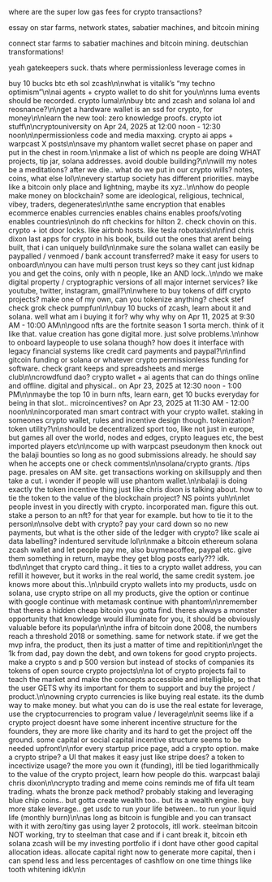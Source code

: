 where are the super low gas fees for crypto transactions?

essay on star farms, network states, sabatier machines, and bitcoin mining

connect star farms to sabatier machines and bitcoin mining. deutschian transformations!

yeah gatekeepers suck. thats where permissionless leverage comes in

buy 10 bucks btc eth sol zcash\n\nwhat is vitalik’s “my techno optimism”\n\nai agents + crypto wallet to do shit for you\n\nns luma events should be recorded. crypto luma\n\nbuy btc and zcash and solana lol and reosnance?\n\nget a hardware wallet is an ssd for crypto, for money\n\nlearn the new tool: zero knowledge proofs. crypto iot stuff\n\ncryptouniversity on Apr 24, 2025 at 12:00 noon - 12:30 noon\n\npermissionless code and media maxxing. crypto ai apps + warpcast X posts\n\nsave my phantom wallet secret phase on paper and put in the chest in room.\n\nmake a list of which ns people are doing WHAT projects, tip jar, solana addresses. avoid double building?\n\nwill my notes be a meditations? after we die.. what do we put in our crypto wills? notes, coins, what else lol\n\nevery startup society has different priorities. maybe like a bitcoin only place and lightning, maybe its xyz..\n\nhow do people make money on blockchain? some are ideological, religious, technical, vibey, traders, degenerates\n\nthe same encryption that enables ecommerce enables currencies enables chains enables proofs/voting enables countries\n\noh do nft checkins for hilton 2. check chovin on this. crypto + iot door locks. like airbnb hosts. like tesla robotaxis\n\nfind chris dixon last apps for crypto in his book, build out the ones that arent being built, that i can uniquely build\n\nmake sure the solana wallet can easily be paypalled / venmoed / bank account transferred? make it easy for users to onboard\n\nyou can have multi person trust keys so they cant just kidnap you and get the coins, only with n people, like an AND lock..\n\ndo we make digital property / cryptographic versions of all major internet services? like youtube, twitter, instagram, gmail?\n\nwhere to buy tokens of diff crypto projects? make one of my own, can you tokenize anything? check stef check grok check pumpfun\n\nbuy 10 bucks of zcash, learn about it and solana. well what am i buying it for? why why why on Apr 11, 2025 at 9:30 AM - 10:00 AM\n\ngood nfts are the fortnite season 1 sorta merch. think of it like that. value creation has gone digital more. just solve problems.\n\nhow to onboard laypeople to use solana though? how does it interface with legacy financial systems like credit card payments and paypal?\n\nfind gitcoin funding or solana or whatever crypto permissionless funding for software. check grant keeps and spreadsheets and merge club\n\ncrowdfund dao? crypto wallet + ai agents that can do things online and offline. digital and physical.. on Apr 23, 2025 at 12:30 noon - 1:00 PM\n\nmaybe the top 10 in burn nfts, learn earn, get 10 bucks everyday for being in that slot.. microincentives? on Apr 23, 2025 at 11:30 AM - 12:00 noon\n\nincorporated man smart contract with your crypto wallet. staking in someones crypto wallet, rules and incentive design though. tokenization? token utility?\n\nshould be decentralized sport too, like not just in europe, but games all over the world, nodes and edges, crypto leagues etc, the best imported players etc\n\ncome up with warpcast pseudonym then knock out the balaji bounties so long as no good submissions already. he should say when he accepts one or check comments\n\nsolana/crypto grants. /tips page. presales on AM site. get transactions working on skillsupply and then take a cut. i wonder if people will use phantom wallet.\n\nbalaji is doing exactly the token incentive thing just like chris dixon is talking about. how to tie the token to the value of the blockchain project? NS points yuh\n\nlet people invest in you directly with crypto. incorporated man. figure this out. stake a person to an nft? for that year for example. but how to tie it to the person\n\nsolve debt with crypto? pay your card down so no new payments, but what is the other side of the ledger with crypto? like scale ai data labelling? indentured servitude lol\n\nmake a bitcoin ethereum solana zcash wallet and let people pay me, also buymeacoffee, paypal etc. give them something in return, maybe they get blog posts early??? idk. tbd\n\nget that crypto card thing.. it ties to a crypto wallet address, you can refill it however, but it works in the real world, the same credit system. joe knows more about this..\n\nbuild crypto wallets into my products, usdc on solana, use crypto stripe on all my products, give the option or continue with google continue with metamask continue with phantom\n\nremember that theres a hidden cheap bitcoin you gotta find. theres always a monster opportunity that knowledge would illuminate for you, it should be obviously valuable before its popular\n\nthe infra of bitcoin done 2008, the numbers reach a threshold 2018 or something. same for network state. if we get the mvp infra, the product, then its just a matter of time and repitition\n\nget the 1k from dad, pay down the debt, and own tokens for good crypto projects. make a crypto s and p 500 version but instead of stocks of companies its tokens of open source crypto projects\n\na lot of crypto projects fail to teach the market and make the concepts accessible and intelligible, so that the user GETS why its important for them to support and buy the project / product.\n\nowning crypto currencies is like buying real estate. its the dumb way to make money. but what you can do is use the real estate for leverage, use the cryptocurrencies to program value / leverage\n\nit seems like if a crypto project doesnt have some inherent incentive structure for the founders, they are more like charity and its hard to get the project off the ground. some capital or social capital incentive structure seems to be needed upfront\n\nfor every startup price page, add a crypto option. make a crypto stripe? a UI that makes it easy just like stripe does? a token to incectivize usage? the more you own it (funding), itll be tied logarithmically to the value of the crypto project, learn how people do this. warpcast balaji chris dixon\n\ncrypto trading and meme coins reminds me of fifa ult team trading. whats the bronze pack method? probably staking and leveraging blue chip coins.. but gotta create wealth too.. but its a wealth engine. buy more stake leverage.. get usdc to run your life between.. to run your liquid life (monthly burn)\n\nas long as bitcoin is fungible and you can transact with it with zero/tiny gas using layer 2 protocols, itll work. steelman bitcoin NOT working, try to steelman that case and if i cant break it, bitcoin eth solana zcash will be my investing portfolio if i dont have other good capital allocation ideas. allocate capital right now to generate more capital, then i can spend less and less percentages of cashflow on one time things like tooth whitening idk\n\n